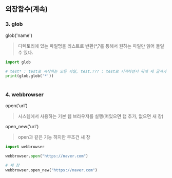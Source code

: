 ## 외장함수(계속)
### 3. glob

glob('name')
> 디렉토리에 있는 파일명을 리스트로 반환(*,?를 통해서 원하는 파일만 읽어 들일 수 있다.

```python
import glob

# test* : test로 시작하는 모든 파일, test.??? : test로 시작하면서 뒤에 세 글자가 더 있는 파일명
print(glob.glob('*'))
```
# 
### 4. webbrowser

open('url')
> 시스템에서 사용하는 기본 웹 브라우저를 실행(떠있으면 탭 추가, 없으면 새 창)

open_new('url')
> open과 같은 기능 하지만 무조건 새 창

```python
import webbrowser

webbrowser.open("https://naver.com")

# 새 창
webbrowser.open_new("https://naver.com")
```
